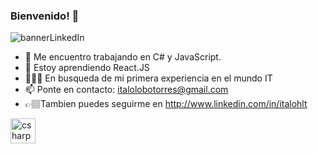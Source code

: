 ### Bienvenido! 👋

![bannerLinkedIn](https://user-images.githubusercontent.com/62452222/117540379-7e85c680-afe5-11eb-8a24-ac3114333bc0.jpg)


- 🔭 Me encuentro trabajando en C# y JavaScript.
- 🌱 Estoy aprendiendo React.JS
- 👨🏽‍💻 En busqueda de mi primera experiencia en el mundo IT
- 📫 Ponte en contacto: italolobotorres@gmail.com
- 👉🏽Tambien puedes seguirme en http://www.linkedin.com/in/italohlt

<p align = "left"> <a href="https://www.w3schools.com/cs/" target="_blank"> <img src = "https://raw.githubusercontent.com/devicons/devicon /master/icons/csharp/csharp-original.svg "alt =" csharp "width =" 40 "height =" 40 "/> </a>
